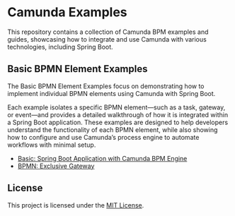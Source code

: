 # Camunda Examples
This repository contains a collection of Camunda BPM examples and guides, showcasing how to integrate and use Camunda 
with various technologies, including Spring Boot.


## Basic BPMN Element Examples 
The Basic BPMN Element Examples focus on demonstrating how to implement individual BPMN elements using Camunda with 
Spring Boot. 

Each example isolates a specific BPMN element—such as a task, gateway, or event—and provides a detailed walkthrough of 
how it is integrated within a Spring Boot application. These examples are designed to help developers understand the 
functionality of each BPMN element, while also showing how to configure and use Camunda’s process engine to automate 
workflows with minimal setup.

* [Basic: Spring Boot Application with Camunda BPM Engine](basic-bpmn-elements/basic-example/README.md)
* [BPMN: Exclusive Gateway](basic-bpmn-elements/bpmn-gateway-exclusive-gateway/README.md)

## License
This project is licensed under the [MIT License](LICENSE).
